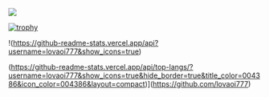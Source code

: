 

<a href="https://www.instagram.com/gyu_1_gyu/" target="_blank"><img src="https://img.shields.io/badge/SNS-E4405F?style=flat-square&logo=instagram&logoColor=white"/></a>


[![trophy](https://github-profile-trophy.vercel.app/?username=lovaoi777)](https://github.com/ryo-ma/github-profile-trophy)


!(https://github-readme-stats.vercel.app/api?username=lovaoi777&show_icons=true)

(https://github-readme-stats.vercel.app/api/top-langs/?username=lovaoi777&show_icons=true&hide_border=true&title_color=004386&icon_color=004386&layout=compact)](https://github.com/lovaoi777)
